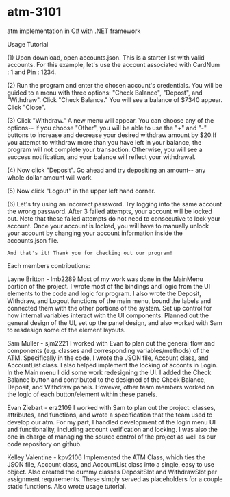 # atm-3101
atm implementation in C# with .NET framework


Usage Tutorial

(1) Upon download, open accounts.json. This is a starter list with valid accounts. 
    For this example, let's use the account associated with CardNum : 1 and Pin : 1234.
    
(2) Run the program and enter the chosen account's credentials. You will be guided to a menu
    with three options: "Check Balance", "Depost", and "Withdraw". Click "Check Balance." 
    You will see a balance of $7340 appear. Click "Close".
    
(3) Click "Withdraw." A new menu will appear. You can choose any of the options-- if you choose
    "Other", you will be able to use the "+" and "-" buttons to increase and decrease your 
    desired withdraw amount by $20.If you attempt to withdraw more than you have left in your balance,
    the program will not complete your transaction. Otherwise, you will see a success notification, 
    and your balance will reflect your withdrawal.
    
(4) Now click "Deposit". Go ahead and try depositing an amount-- any whole dollar amount will work.

(5) Now click "Logout" in the upper left hand corner.

(6) Let's try using an incorrect password. Try logging into the same account the wrong password.
    After 3 failed attempts, your account will be locked out. Note that these failed attempts do not
    need to consecutive to lock your account. Once your account is locked, you will have to manually 
    unlock your account by changing your account information inside the accounts.json file.
    
    And that's it! Thank you for checking out our program!
    
     
     





Each members contributions:

Layne Britton - lmb2289
Most of my work was done in the MainMenu portion of the project. I wrote most
of the bindings and logic from the UI elements to the code and logic for program.
I also wrote the Deposit, Withdraw, and Logout functions of the main menu, bound the labels
and connected them with the other portions of the system. Set up control for how internal variables
interact with the UI components. Planned out the general design of the UI, set up the panel design, and
also worked with Sam to resdesign some of the element layouts. 

Sam Muller - sjm2221
I worked with Evan to plan out the general flow and components (e.g. classes and corresponding variables/methods) of the ATM. Specifically in the code, I wrote the JSON file, Account class, and AccountList class. I also helped implement the locking of acconts in Login. In the Main menu I did some work redesigning the UI. I added the Check Balance button and contributed to the designed of the Check Balance, Deposit, and Withdraw panels. However, other team members worked on the logic of each button/element within these panels.

Evan Ziebart - erz2109
I worked with Sam to plan out the project: classes, attributes, and functions, and wrote a specification that the team used to develop our atm. For my part, I handled development of the login menu UI and functionality, including account verification and locking. I was also the one in charge of managing the source control of the project as well as our code repository on github.

Kelley Valentine - kpv2106
Implemented the ATM Class, which ties the JSON file, Account class, and AccountList class into a single, easy to use object.
Also created the dummy classes DepositSlot and WithdrawSlot per assignment requirements. These simply served as placeholders for a couple static functions. Also wrote usage tutorial.
